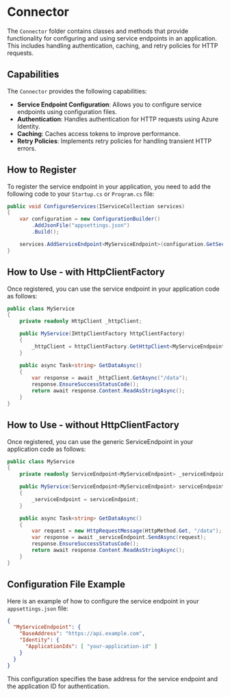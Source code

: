 # Connector

The `Connector` folder contains classes and methods that provide functionality for configuring and using service endpoints in an application. This includes handling authentication, caching, and retry policies for HTTP requests.

## Capabilities

The `Connector` provides the following capabilities:
- **Service Endpoint Configuration**: Allows you to configure service endpoints using configuration files.
- **Authentication**: Handles authentication for HTTP requests using Azure Identity.
- **Caching**: Caches access tokens to improve performance.
- **Retry Policies**: Implements retry policies for handling transient HTTP errors.

## How to Register

To register the service endpoint in your application, you need to add the following code to your `Startup.cs` or `Program.cs` file:

```csharp
public void ConfigureServices(IServiceCollection services)
{
    var configuration = new ConfigurationBuilder()
        .AddJsonFile("appsettings.json")
        .Build();

    services.AddServiceEndpoint<MyServiceEndpoint>(configuration.GetSection("MyServiceEndpoint"));
}
```

## How to Use - with HttpClientFactory

Once registered, you can use the service endpoint in your application code as follows:

```csharp
public class MyService
{
    private readonly HttpClient _httpClient;

    public MyService(IHttpClientFactory httpClientFactory)
    {
        _httpClient = httpClientFactory.GetHttpClient<MyServiceEndpoint>();
    }

    public async Task<string> GetDataAsync()
    {
        var response = await _httpClient.GetAsync("/data");
        response.EnsureSuccessStatusCode();
        return await response.Content.ReadAsStringAsync();
    }
}
```

## How to Use - without HttpClientFactory

Once registered, you can use the generic ServiceEndpoint in your application code as follows:

```csharp
public class MyService
{
    private readonly ServiceEndpoint<MyServiceEndpoint> _serviceEndpoint;

    public MyService(ServiceEndpoint<MyServiceEndpoint> serviceEndpoint)
    {
        _serviceEndpoint = serviceEndpoint;
    }

    public async Task<string> GetDataAsync()
    {
        var request = new HttpRequestMessage(HttpMethod.Get, "/data");
        var response = await _serviceEndpoint.SendAsync(request);
        response.EnsureSuccessStatusCode();
        return await response.Content.ReadAsStringAsync();
    }
}
```

## Configuration File Example

Here is an example of how to configure the service endpoint in your `appsettings.json` file:

```json
{
  "MyServiceEndpoint": {
    "BaseAddress": "https://api.example.com",
    "Identity": {
      "ApplicationIds": [ "your-application-id" ]
    }
  }
}
```

This configuration specifies the base address for the service endpoint and the application ID for authentication.
